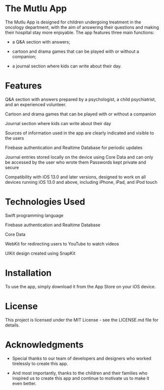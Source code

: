 # The Mutlu App
The Mutlu App is designed for children undergoing treatment in the oncology department, with the aim of answering their questions and making their hospital stay more enjoyable.
The app features three main functions:   
* a Q&A section with answers;  

* cartoon and drama games that can be played with or without a companion;   

* a journal section where kids can write about their day.

# Features
Q&A section with answers prepared by a psychologist, a child psychiatrist, and an experienced volunteer. 

Cartoon and drama games that can be played with or without a companion

Journal section where kids can write about their day

Sources of information used in the app are clearly indicated and visible to the users

Firebase authentication and Realtime Database for periodic updates

Journal entries stored locally on the device using Core Data and can only be accessed by the user who wrote them
Passwords kept private and secure

Compatibility with iOS 13.0 and later versions, designed to work on all devices running iOS 13.0 and above, including iPhone, iPad, and iPod touch

# Technologies Used
Swift programming language

Firebase authentication and Realtime Database

Core Data

WebKit for redirecting users to YouTube to watch videos

UIKit design created using SnapKit
# Installation
To use the app, simply download it from the App Store on your iOS device.

# License
This project is licensed under the MIT License - see the LICENSE.md file for details.

# Acknowledgments
* Special thanks to our team of developers and designers who worked tirelessly to create this app.

* And most importantly, thanks to the children and their families who inspired us to create this app and continue to motivate us to make it even better.
